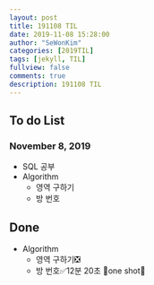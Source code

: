 ```yaml
---
layout: post
title: 191108 TIL
date: 2019-11-08 15:28:00
author: "SeWonKim"
categories: [2019TIL]
tags: [jekyll, TIL]
fullview: false
comments: true
description: 191108 TIL
---
```


## To do List

### November 8, 2019

- SQL 공부
- Algorithm
    - 영역 구하기
    - 방 번호


## Done

- Algorithm
    - 영역 구하기❎
    - 방 번호✅12분 20초 🔫one shot🔫
